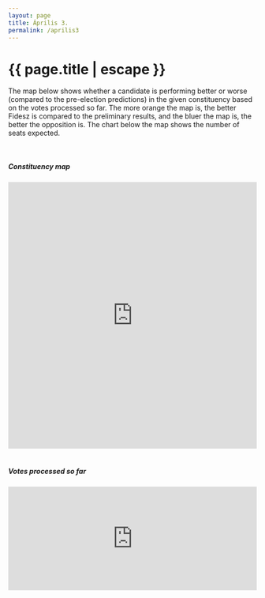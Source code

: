 ```yaml
---
layout: page
title: Április 3.
permalink: /aprilis3
---
```


<h1 class="page-title">{{ page.title | escape }}</h1>
    
<div>
    <div>
          <div>



<p>The map below shows whether a candidate is performing better or worse (compared to the pre-election predictions) in the given constituency based on the votes processed so far. The more orange the map is, the better Fidesz is compared to the preliminary results, and the bluer the map is, the better the opposition is. The chart below the map shows the number of seats expected.</p>
<br/>

<h5>Constituency map</h5>

<iframe title="Difference in the predicted vote share vs. the actual vote share based on votes counted so far" aria-label="Map" id="datawrapper-chart-NPjUY" src="https://datawrapper.dwcdn.net/NPjUY/1/" scrolling="no" frameborder="0" style="width: 0; min-width: 100% !important; border: none;" height="540"></iframe><script type="text/javascript">!function(){"use strict";window.addEventListener("message",(function(e){if(void 0!==e.data["datawrapper-height"]){var t=document.querySelectorAll("iframe");for(var a in e.data["datawrapper-height"])for(var r=0;r<t.length;r++){if(t[r].contentWindow===e.source)t[r].style.height=e.data["datawrapper-height"][a]+"px"}}}))}();</script>

<br/>
<br/>

<h5>Votes processed so far</h5>
<iframe title="Candidate votes counted (0% counted)" aria-label="Split Bars" id="datawrapper-chart-DTtTj" src="https://datawrapper.dwcdn.net/DTtTj/2/" scrolling="no" frameborder="0" style="width: 0; min-width: 100% !important; border: none;" height="210"></iframe><script type="text/javascript">!function(){"use strict";window.addEventListener("message",(function(e){if(void 0!==e.data["datawrapper-height"]){var t=document.querySelectorAll("iframe");for(var a in e.data["datawrapper-height"])for(var r=0;r<t.length;r++){if(t[r].contentWindow===e.source)t[r].style.height=e.data["datawrapper-height"][a]+"px"}}}))}();</script>

   